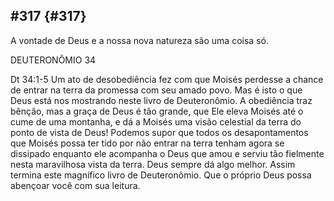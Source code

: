 ## #317 {#317}

A vontade de Deus e a nossa nova natureza são uma coisa só.

DEUTERONÔMIO 34

Dt 34:1-5 Um ato de desobediência fez com que Moisés perdesse a chance de entrar na terra da promessa com seu amado povo. Mas é isto o que Deus está nos mostrando neste livro de Deuteronômio. A obediência traz bênção, mas a graça de Deus é tão grande, que Ele eleva Moisés até o cume de uma montanha, e dá a Moisés uma visão celestial da terra do ponto de vista de Deus! Podemos supor que todos os desapontamentos que Moisés possa ter tido por não entrar na terra tenham agora se dissipado enquanto ele acompanha o Deus que amou e serviu tão fielmente nesta maravilhosa vista da terra. Deus sempre dá algo melhor. Assim termina este magnífico livro de Deuteronômio. Que o próprio Deus possa abençoar você com sua leitura.
